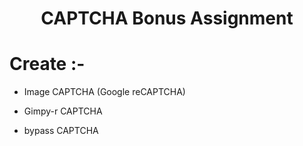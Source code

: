 <h1 align="center">CAPTCHA Bonus Assignment </h1>

# Create :-

- Image CAPTCHA (Google reCAPTCHA)

- Gimpy-r CAPTCHA

- bypass CAPTCHA
